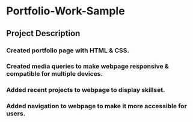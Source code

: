 # Portfolio-Work-Sample

## Project Description

### Created portfolio page with HTML & CSS.

### Created media queries to make webpage responsive & compatible for multiple devices.

### Added recent projects to webpage to display skillset.

### Added navigation to webpage to make it more accessible for users. 


